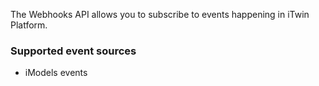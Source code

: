The Webhooks API allows you to subscribe to events happening in iTwin Platform.

### Supported event sources

- iModels events
